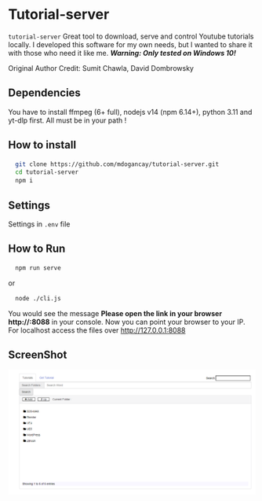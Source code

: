 # Tutorial-server

`tutorial-server` Great tool to download, serve and control Youtube tutorials locally.
I developed this software for my own needs, but I wanted to share it with those who need it like me.
**_Warning: Only tested on Windows 10!_**

Original Author Credit: Sumit Chawla, David Dombrowsky

## Dependencies

You have to install ffmpeg (6+ full), nodejs v14 (npm 6.14+), python 3.11 and yt-dlp first.
All must be in your path !

## How to install

```sh
  git clone https://github.com/mdogancay/tutorial-server.git
  cd tutorial-server
  npm i
```

## Settings

Settings in `.env` file

## How to Run

```sh
  npm run serve
```

or

```sh
  node ./cli.js
```

You would see the message <b>Please open the link in your browser http://<YOUR-IP>:8088</b> in your console. Now you can point your browser to your IP.
For localhost access the files over http://127.0.0.1:8088

## ScreenShot

<img src="tutorial-server.png"/>
